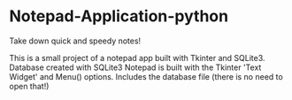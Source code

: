 # Notepad-Application-python
Take down quick and speedy notes!

This is a small project of a notepad app built with Tkinter and SQLite3. 
Database created with SQLite3
Notepad is built with the Tkinter 'Text Widget' and Menu() options.
Includes the database file (there is no need to open that!)

